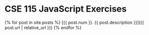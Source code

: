 # CSE 115 JavaScript Exercises

{% for post in site.posts %}
  [{{ post.num }}. {{ post.description }}]({{ post.url | relative_url }})
{% endfor %}
